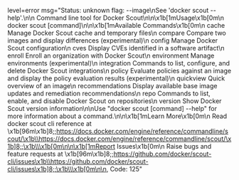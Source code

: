 level=error msg="Status: unknown flag: --image\nSee 'docker scout --help'.\n\n Command line tool for Docker Scout\n\n\x1b[1mUsage\x1b[0m\n  docker scout [command]\n\n\x1b[1mAvailable Commands\x1b[0m\n  cache           Manage Docker Scout cache and temporary files\n  compare         Compare two images and display differences (experimental)\n  config          Manage Docker Scout configuration\n  cves            Display CVEs identified in a software artifact\n  enroll          Enroll an organization with Docker Scout\n  environment     Manage environments (experimental)\n  integration     Commands to list, configure, and delete Docker Scout integrations\n  policy          Evaluate policies against an image and display the policy evaluation results (experimental)\n  quickview       Quick overview of an image\n  recommendations Display available base image updates and remediation recommendations\n  repo            Commands to list, enable, and disable Docker Scout on repositories\n  version         Show Docker Scout version information\n\nUse \"docker scout [command] --help\" for more information about a command.\n\n\x1b[1mLearn More\x1b[0m\n  Read docker scout cli reference at \x1b[96m\x1b]8;;https://docs.docker.com/engine/reference/commandline/scout/\x1b\\https://docs.docker.com/engine/reference/commandline/scout/\x1b]8;;\x1b\\\x1b[0m\n\n\x1b[1mReport Issues\x1b[0m\n  Raise bugs and feature requests at \x1b[96m\x1b]8;;https://github.com/docker/scout-cli/issues\x1b\\https://github.com/docker/scout-cli/issues\x1b]8;;\x1b\\\x1b[0m\n\n, Code: 125"